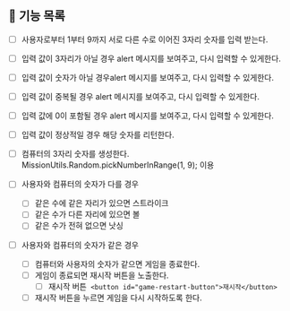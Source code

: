 ## 🎯 기능 목록

- [ ] 사용자로부터 1부터 9까지 서로 다른 수로 이어진 3자리 숫자를 입력 받는다.

- [ ] 입력 값이 3자리가 아닐 경우 alert 메시지를 보여주고, 다시 입력할 수 있게한다.
- [ ] 입력 값이 숫자가 아닐 경우alert 메시지를 보여주고, 다시 입력할 수 있게한다.
- [ ] 입력 값이 중복될 경우 alert 메시지를 보여주고, 다시 입력할 수 있게한다.
- [ ] 입력 값에 0이 포함될 경우 alert 메시지를 보여주고, 다시 입력할 수 있게한다.
- [ ] 입력 값이 정상적일 경우 해당 숫자를 리턴한다.

- [ ] 컴퓨터의 3자리 숫자를 생성한다. MissionUtils.Random.pickNumberInRange(1, 9); 이용
- [ ] 사용자와 컴퓨터의 숫자가 다를 경우
  - [ ] 같은 수에 같은 자리가 있으면 스트라이크
  - [ ] 같은 수가 다른 자리에 있으면 볼
  - [ ] 같은 수가 전혀 없으면 낫싱
- [ ] 사용자와 컴퓨터의 숫자가 같은 경우
  - [ ] 컴퓨터와 사용자의 숫자가 같으면 게임을 종료한다.
  - [ ] 게임이 종료되면 재시작 버튼을 노출한다.
    - [ ] 재시작 버튼` <button id="game-restart-button">재시작</button>`
  - [ ] 재시작 버튼을 누르면 게임을 다시 시작하도록 한다.
